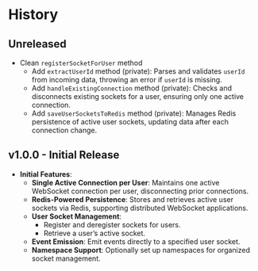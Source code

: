 # History

## Unreleased

-   Clean `registerSocketForUser` method
    -   Add `extractUserId` method (private): Parses and validates `userId` from incoming data, throwing an error if `userId` is missing.
    -   Add `handleExistingConnection` method (private): Checks and disconnects existing sockets for a user, ensuring only one active connection.
    -   Add `saveUserSocketsToRedis` method (private): Manages Redis persistence of active user sockets, updating data after each connection change.

## v1.0.0 - Initial Release

-   **Initial Features**:
    -   **Single Active Connection per User**: Maintains one active WebSocket connection per user, disconnecting prior connections.
    -   **Redis-Powered Persistence**: Stores and retrieves active user sockets via Redis, supporting distributed WebSocket applications.
    -   **User Socket Management**:
        -   Register and deregister sockets for users.
        -   Retrieve a user’s active socket.
    -   **Event Emission**: Emit events directly to a specified user socket.
    -   **Namespace Support**: Optionally set up namespaces for organized socket management.
